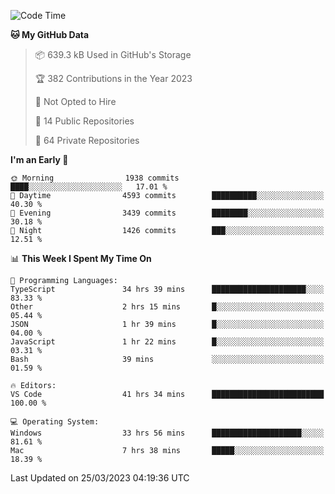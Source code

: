 <!--START_SECTION:waka-->
![Code Time](http://img.shields.io/badge/Code%20Time-3%2C836%20hrs%2026%20mins-blue)

**🐱 My GitHub Data** 

> 📦 639.3 kB Used in GitHub's Storage 
 > 
> 🏆 382 Contributions in the Year 2023
 > 
> 🚫 Not Opted to Hire
 > 
> 📜 14 Public Repositories 
 > 
> 🔑 64 Private Repositories 
 > 
**I'm an Early 🐤** 

```text
🌞 Morning                1938 commits        ████░░░░░░░░░░░░░░░░░░░░░   17.01 % 
🌆 Daytime                4593 commits        ██████████░░░░░░░░░░░░░░░   40.30 % 
🌃 Evening                3439 commits        ████████░░░░░░░░░░░░░░░░░   30.18 % 
🌙 Night                  1426 commits        ███░░░░░░░░░░░░░░░░░░░░░░   12.51 % 
```


📊 **This Week I Spent My Time On** 

```text
💬 Programming Languages: 
TypeScript               34 hrs 39 mins      █████████████████████░░░░   83.33 % 
Other                    2 hrs 15 mins       █░░░░░░░░░░░░░░░░░░░░░░░░   05.44 % 
JSON                     1 hr 39 mins        █░░░░░░░░░░░░░░░░░░░░░░░░   04.00 % 
JavaScript               1 hr 22 mins        █░░░░░░░░░░░░░░░░░░░░░░░░   03.31 % 
Bash                     39 mins             ░░░░░░░░░░░░░░░░░░░░░░░░░   01.59 % 

🔥 Editors: 
VS Code                  41 hrs 34 mins      █████████████████████████   100.00 % 

💻 Operating System: 
Windows                  33 hrs 56 mins      ████████████████████░░░░░   81.61 % 
Mac                      7 hrs 38 mins       █████░░░░░░░░░░░░░░░░░░░░   18.39 % 
```


 Last Updated on 25/03/2023 04:19:36 UTC
<!--END_SECTION:waka-->

